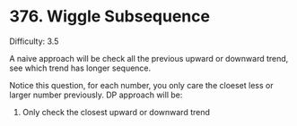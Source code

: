 # 376. Wiggle Subsequence

Difficulty: 3.5

A naive approach will be check all the previous upward or downward trend, see which trend has longer sequence.

Notice this question, for each number, you only care the cloeset less or larger number previously.
DP approach will be:
1. Only check the closest upward or downward trend